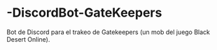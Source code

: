 # -DiscordBot-GateKeepers
Bot de Discord para el trakeo de Gatekeepers (un mob del juego Black Desert Online).
